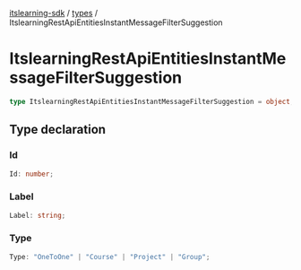 [itslearning-sdk](../../modules.md) / [types](../index.md) / ItslearningRestApiEntitiesInstantMessageFilterSuggestion

# ItslearningRestApiEntitiesInstantMessageFilterSuggestion

```ts
type ItslearningRestApiEntitiesInstantMessageFilterSuggestion = object;
```

## Type declaration

### Id

```ts
Id: number;
```

### Label

```ts
Label: string;
```

### Type

```ts
Type: "OneToOne" | "Course" | "Project" | "Group";
```

